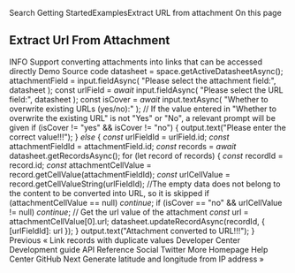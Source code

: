 Search Getting StartedExamplesExtract URL from attachment On this page

## Extract Url From Attachment

INFO
Support converting attachments into links that can be accessed directly Demo Source code datasheet =  space.getActiveDatasheetAsync(); attachmentField =  input.fieldAsync(
  "Please select the attachment field:",
  datasheet ); const urlField = *await* input.fieldAsync( "Please select the URL field:", datasheet ); const isCover = *await* input.textAsync(
  "Whether to overwrite existing URLs (yes/no):" ); // If the value entered in "Whether to overwrite the existing URL" is not "Yes" or "No", a relevant prompt will be given if (isCover != "yes" && isCover != "no") { output.text("Please enter the correct value!!!"); } *else* { *const* urlFieldId = urlField.id; *const* attachmentFieldId = attachmentField.id; *const* records = *await* datasheet.getRecordsAsync(); for (let record of records) {
    *const* recordId = record.id;
    *const* attachmentCellValue = record.getCellValue(attachmentFieldId); *const* urlCellValue = record.getCellValueString(urlFieldId); //The empty data does not belong to the content to be converted into URL, so it is skipped if (attachmentCellValue == null) *continue*; if (isCover == "no" && urlCellValue != null) *continue*; // Get the url value of the attachment *const* url = attachmentCellValue[0].url; datasheet.updateRecordAsync(recordId, { [urlFieldId]: url }); } output.text("Attachment converted to URL!!!"); }
Previous « Link records with duplicate values Developer Center Development guide API Reference Social Twitter More Homepage Help Center GitHub Next Generate latitude and longitude from IP address »